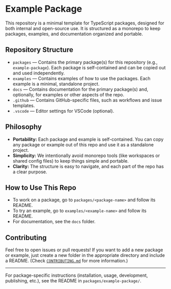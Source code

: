 # Example Package

This repository is a minimal template for TypeScript packages, designed for both internal and open-source use. It is structured as a monorepo to keep packages, examples, and documentation organized and portable.

## Repository Structure

- `packages` — Contains the primary package(s) for this repository (e.g., `example-package`). Each package is self-contained and can be copied out and used independently.
- `examples` — Contains examples of how to use the packages. Each example is a minimal, standalone project.
- `docs` — Contains documentation for the primary package(s) and, optionally, for examples or other aspects of the repo.
- `.github` — Contains GitHub-specific files, such as workflows and issue templates.
- `.vscode` — Editor settings for VSCode (optional).

## Philosophy

- **Portability:** Each package and example is self-contained. You can copy any package or example out of this repo and use it as a standalone project.
- **Simplicity:** We intentionally avoid monorepo tools (like workspaces or shared config files) to keep things simple and portable.
- **Clarity:** The structure is easy to navigate, and each part of the repo has a clear purpose.

## How to Use This Repo

- To work on a package, go to `packages/<package-name>` and follow its README.
- To try an example, go to `examples/<example-name>` and follow its README.
- For documentation, see the `docs` folder.

## Contributing

Feel free to open issues or pull requests! If you want to add a new package or example, just create a new folder in the appropriate directory and include a README. (Check [`CONTRIBUTING.md`](CONTRIBUTING.md) for more information.)

---

For package-specific instructions (installation, usage, development, publishing, etc.), see the README in `packages/example-package/`.
